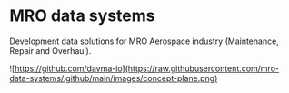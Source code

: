 # MRO data systems

Development data solutions for MRO Aerospace industry (Maintenance, Repair and Overhaul).

![https://github.com/davma-io](https://raw.githubusercontent.com/mro-data-systems/.github/main/images/concept-plane.png)